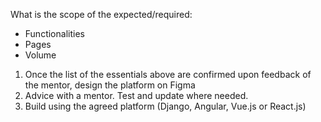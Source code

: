 What is the scope of the expected/required:

- Functionalities
- Pages
- Volume

1. Once the list of the essentials above are confirmed upon feedback of the mentor, design the platform on Figma
2. Advice with a mentor. Test and update where needed.
3. Build using the agreed platform (Django, Angular, Vue.js or React.js)
